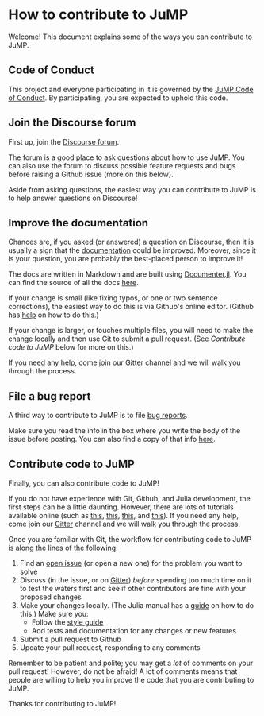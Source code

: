 # How to contribute to JuMP

Welcome! This document explains some of the ways you can contribute to JuMP.

## Code of Conduct

This project and everyone participating in it is governed by the
[JuMP Code of Conduct](https://github.com/JuliaOpt/JuMP.jl/blob/master/CODE_OF_CONDUCT.md).
By participating, you are expected to uphold this code.

## Join the Discourse forum

First up, join the [Discourse forum](https://discourse.julialang.org/c/domain/opt).

The forum is a good place to ask questions about how to use JuMP. You can also
use the forum to discuss possible feature requests and bugs before raising a
Github issue (more on this below).

Aside from asking questions, the easiest way you can contribute to JuMP is to
help answer questions on Discourse!

## Improve the documentation

Chances are, if you asked (or answered) a question on Discourse, then it is
usually a sign that the [documentation](https://www.juliaopt.org/JuMP.jl/dev/)
could be improved. Moreover, since it is your question, you are probably the
best-placed person to improve it!

The docs are written in Markdown and are built using [Documenter.jl](https://github.com/JuliaDocs/Documenter.jl).
You can find the source of all the docs [here](https://github.com/JuliaOpt/JuMP.jl/tree/master/docs).

If your change is small (like fixing typos, or one or two sentence corrections),
the easiest way to do this is via Github's online editor. (Github has
[help](https://help.github.com/articles/editing-files-in-another-user-s-repository/)
on how to do this.)

If your change is larger, or touches multiple files, you will need to make the
change locally and then use Git to submit a pull request. (See *Contribute code
to JuMP* below for more on this.)

If you need any help, come join our [Gitter](https://gitter.im/JuliaOpt/JuMP-dev)
channel and we will walk you through the process.

## File a bug report

A third way to contribute to JuMP is to file [bug reports](https://github.com/JuliaOpt/JuMP.jl/issues/new?template=bug_report.md).

Make sure you read the info in the box where you write the body of the issue
before posting. You can also find a copy of that info [here](https://github.com/JuliaOpt/JuMP.jl/blob/master/.github/ISSUE_TEMPLATE/bug_report.md).

## Contribute code to JuMP

Finally, you can also contribute code to JuMP!

If you do not have experience with Git, Github, and Julia development, the first
steps can be a little daunting. However, there are lots of tutorials available
online (such as [this](https://try.github.io/), [this](https://guides.github.com/activities/hello-world/),
[this](https://git-scm.com/book/en/v2), and [this](https://docs.julialang.org/en/v1/stdlib/Pkg/#Developing-packages-1)).
If you need any help, come join our [Gitter](https://gitter.im/JuliaOpt/JuMP-dev)
channel and we will walk you through the process.

Once you are familiar with Git, the workflow for contributing code to JuMP is
along the lines of the following:
1. Find an [open issue](https://github.com/JuliaOpt/JuMP.jl/issues) (or open a
    new one) for the problem you want to solve
2. Discuss (in the issue, or on [Gitter](https://gitter.im/JuliaOpt/JuMP-dev))
    _before_ spending too much time on it to test the waters first and see if
    other contributors are fine with your proposed changes
3. Make your changes locally. (The Julia manual has a [guide](https://docs.julialang.org/en/v1/stdlib/Pkg/#Developing-packages-1)
    on how to do this.) Make sure you:
    - Follow the [style guide](https://www.juliaopt.org/JuMP.jl/dev/style/)
    - Add tests and documentation for any changes or new features
4. Submit a pull request to Github
5. Update your pull request, responding to any comments

Remember to be patient and polite; you may get a _lot_ of comments on your pull
request! However, do not be afraid! A lot of comments means that people are
willing to help you improve the code that you are contributing to JuMP.

Thanks for contributing to JuMP!
